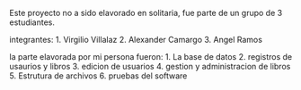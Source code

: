 
Este proyecto no a sido elavorado en solitaria, fue parte de un grupo de 3 estudiantes.

integrantes:
    1. Virgilio Villalaz 
    2. Alexander Camargo
    3. Angel Ramos

la parte elavorada por mi persona fueron:
    1. La base de datos
    2. registros de usaurios y libros
    3. edicion de usuarios
    4. gestion y administracion de libros
    5. Estrutura de archivos
    6. pruebas del software
